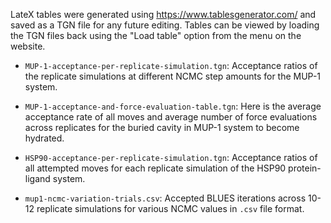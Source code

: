 LateX tables were generated using https://www.tablesgenerator.com/ and saved as a TGN file for any future editing. Tables can be viewed by loading the TGN files back using the "Load table" option from the menu on the website.

- `MUP-1-acceptance-per-replicate-simulation.tgn`: Acceptance ratios of the replicate simulations at different NCMC step amounts for the MUP-1 system.

- `MUP-1-acceptance-and-force-evaluation-table.tgn`: Here is the average acceptance rate of all moves and average number of force evaluations across replicates for the buried cavity in MUP-1 system to become hydrated.

- `HSP90-acceptance-per-replicate-simulation.tgn`: Acceptance ratios of all attempted moves for each replicate simulation of the HSP90 protein-ligand system.

- `mup1-ncmc-variation-trials.csv`: Accepted BLUES iterations across 10-12 replicate simulations for various NCMC values in `.csv` file format.
